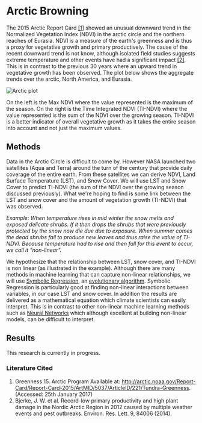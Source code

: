 # Arctic Browning
The 2015 Arctic Report Card [[1]](#lc-1)</a> showed an unusual downward trend in the Normalized Vegetation Index (NDVI) in the arctic circle and the northern reaches of Eurasia. NDVI is a measure of the earth's greenness and is thus a proxy for vegetative growth and primary productively. The cause of the recent downward trend is not know, although isolated field studies suggests extreme temperature and other events have had a significant impact [[2]](#lc-2). This is in contrast to the previous 30 years where an upward trend in vegetative growth has been observed. The plot below shows the aggregate trends over the arctic, North America, and Eurasia.

![Arctic plot](https://cfusting.github.io/img/portfolio/arctic-trends.png)


On the left is the Max NDVI where the value represented is the maximum of the season. On the right is the Time Integrated NDVI (TI-NDVI) where the value represented is the sum of the NDVI over the growing season. TI-NDVI is a better indicator of overall vegetative growth as it takes the entire season into account and not just the maximum values.

## Methods
Data in the Arctic Circle is difficult to come by. However NASA launched two satellites (Aqua and Terra) around the turn of the century that provide daily coverage of the entire earth. From these satellites we can derive NDVI, Land Surface Temperature (LST), and Snow Cover. We will use LST and Snow Cover to predict TI-NDVI (the sum of the NDVI over the growing season discussed previously). What we're hoping to find is some link between the LST and snow cover and the amount of vegetation growth (TI-NDVI) that was observed.

*Example: When temperature rises in mid winter the snow melts and exposed delicate shrubs. If it then drops the shrubs that were previously protected by the snow now die due due to exposure. When summer comes the dead shrubs fail to produce new leaves and thus raise the value of TI-NDVI. Because temperature had to rise and then fall for this event to occur, we call it "non-linear".*

We hypothesize that the relationship between LST, snow cover, and TI-NDVI is non linear (as illustrated in the example). Although there are many methods in machine learning that can capture non-linear relationships, we will use [Symbolic Regression](https://en.wikipedia.org/wiki/Symbolic_regression), an [evolutionary algorithm](https://en.wikipedia.org/wiki/Evolutionary_algorithm). Symbolic Regression is particularly good at finding non-linear interactions between variables, in our case LST and snow cover. In addition the results are delivered as a mathematical equation which climate scientists can easily interpret. This is in contrast to other non-linear machine learning methods such as [Neural Networks](https://en.wikipedia.org/wiki/Artificial_neural_network) which although excellent at building non-linear models, can be difficult to interpret.
## Results
This research is currently in progress.

### Literature Cited

1. Greenness 15. Arctic Program Available at: http://arctic.noaa.gov/Report-Card/Report-Card-2015/ArtMID/5037/ArticleID/221/Tundra-Greenness. (Accessed: 25th January 2017)<a name="lc-1"></a>
2. Bjerke, J. W. et al. Record-low primary productivity and high plant damage in the Nordic Arctic Region in 2012 caused by multiple weather events and pest outbreaks. Environ. Res. Lett. 9, 84006 (2014).<a name="lc-2"></a>

